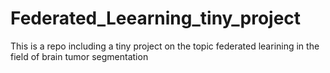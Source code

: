 # Federated_Leearning_tiny_project
This is a repo including a tiny project on the topic federated learining in the field of brain tumor segmentation
